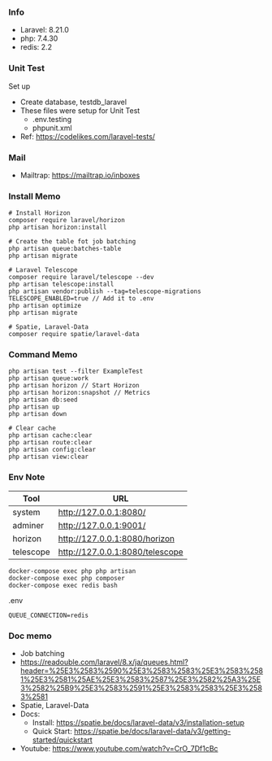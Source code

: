 ### Info
- Laravel: 8.21.0
- php: 7.4.30
- redis: 2.2

### Unit Test
Set up
- Create database, testdb_laravel
- These files were setup for Unit Test
  - .env.testing
  - phpunit.xml
- Ref: https://codelikes.com/laravel-tests/

### Mail
- Mailtrap: https://mailtrap.io/inboxes

### Install Memo
```
# Install Horizon
composer require laravel/horizon
php artisan horizon:install

# Create the table fot job batching
php artisan queue:batches-table
php artisan migrate

# Laravel Telescope
composer require laravel/telescope --dev
php artisan telescope:install
php artisan vendor:publish --tag=telescope-migrations
TELESCOPE_ENABLED=true // Add it to .env
php artisan optimize
php artisan migrate

# Spatie, Laravel-Data
composer require spatie/laravel-data
```

### Command Memo
```
php artisan test --filter ExampleTest
php artisan queue:work
php artisan horizon // Start Horizon
php artisan horizon:snapshot // Metrics
php artisan db:seed
php artisan up
php artisan down

# Clear cache
php artisan cache:clear
php artisan route:clear
php artisan config:clear
php artisan view:clear
```

### Env Note
| Tool      | URL                             |
| --------- | ------------------------------- |
| system    | http://127.0.0.1:8080/          |
| adminer   | http://127.0.0.1:9001/          |
| horizon   | http://127.0.0.1:8080/horizon   |
| telescope | http://127.0.0.1:8080/telescope |


```
docker-compose exec php php artisan
docker-compose exec php composer
docker-compose exec redis bash
```

.env
```
QUEUE_CONNECTION=redis
```

### Doc memo
- Job batching
- https://readouble.com/laravel/8.x/ja/queues.html?header=%25E3%2583%2590%25E3%2583%2583%25E3%2583%2581%25E3%2581%25AE%25E3%2583%2587%25E3%2582%25A3%25E3%2582%25B9%25E3%2583%2591%25E3%2583%2583%25E3%2583%2581
- Spatie, Laravel-Data
- Docs:
  - Install: https://spatie.be/docs/laravel-data/v3/installation-setup
  - Quick Start: https://spatie.be/docs/laravel-data/v3/getting-started/quickstart
- Youtube: https://www.youtube.com/watch?v=CrO_7Df1cBc